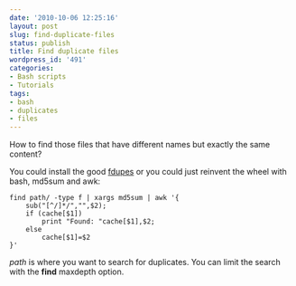 ```yaml
---
date: '2010-10-06 12:25:16'
layout: post
slug: find-duplicate-files
status: publish
title: Find duplicate files
wordpress_id: '491'
categories:
- Bash scripts
- Tutorials
tags:
- bash
- duplicates
- files
---
```


How to find those files that have different names but exactly the same content?

You could install the good [fdupes](http://packages.debian.org/etch/fdupes) or you could just reinvent the wheel with bash, md5sum and awk:

    
    find path/ -type f | xargs md5sum | awk '{
    	sub("[^/]*/","",$2);
    	if (cache[$1])
    		print "Found: "cache[$1],$2;
    	else
    		cache[$1]=$2
    }'


_path_ is where you want to search for duplicates. You can limit the search with the **find** maxdepth option.

